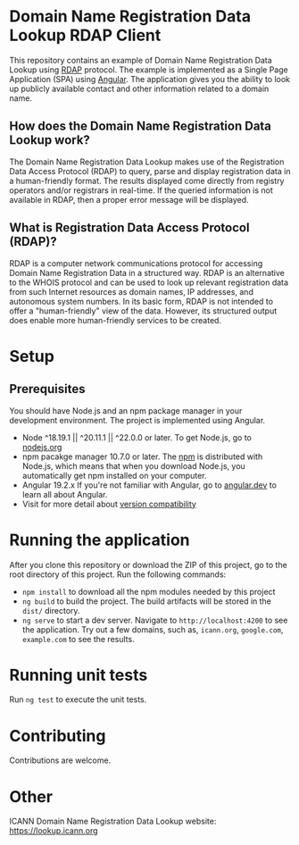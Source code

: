 # Domain Name Registration Data Lookup RDAP Client

This repository contains an example of Domain Name Registration Data Lookup using [RDAP](https://www.icann.org/rdap) 
protocol. The example is implemented as a Single Page Application (SPA) using [Angular](https://angular.dev/). 
The application gives you the ability to look up publicly available contact and other information related 
to a domain name. 

## How does the Domain Name Registration Data Lookup work?


The Domain Name Registration Data Lookup makes use of the Registration Data Access Protocol (RDAP) 
to query, parse and display registration data in a human-friendly format. The results displayed come 
directly from registry operators and/or registrars in real-time. If the queried information is 
not available in RDAP, then a proper error message will be displayed.


## What is Registration Data Access Protocol (RDAP)?

RDAP is a computer network communications protocol for accessing Domain Name Registration Data in a 
structured way. RDAP is an alternative to the WHOIS protocol and can be used to look up relevant 
registration data from such Internet resources as domain names, IP addresses, and autonomous system numbers. 
In its basic form, RDAP is not intended to offer a "human-friendly" view of the data. However, 
its structured output does enable more human-friendly services to be created. 

# Setup

## Prerequisites

You should have Node.js and an npm package manager in your development environment. The project is implemented using Angular.

* Node ^18.19.1 || ^20.11.1 || ^22.0.0 or later. To get Node.js, go to [nodejs.org](https://nodejs.org/en/)
* npm pacakge manager 10.7.0 or later. The [npm](https://www.npmjs.com/get-npm) is distributed with Node.js, which means
that when you download Node.js, you automatically get npm installed on your computer.
* Angular 19.2.x If you're not familiar with Angular, go to [angular.dev](https://angular.dev/) to learn all about Angular.
* Visit for more detail about [version compatibility](https://angular.dev/reference/versions) 

# Running the application

After you clone this repository or download the ZIP of this project, go to the root directory of this project.
Run the following commands:

* `npm install` to download all the npm modules needed by this project
* `ng build` to build the project. The build artifacts will be stored in the `dist/` directory.
* `ng serve` to start a dev server. Navigate to `http://localhost:4200` to see the application. 
Try out a few domains, such as, `icann.org`, `google.com`, `example.com` to see the results.  

# Running unit tests

Run `ng test` to execute the unit tests.

# Contributing

Contributions are welcome.

# Other

ICANN Domain Name Registration Data Lookup website: https://lookup.icann.org

